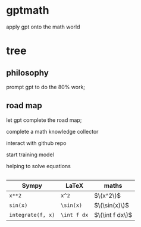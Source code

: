 # gptmath

apply gpt onto the math world

# tree

## philosophy

prompt gpt to do the 80% work;

## road map

let gpt complete the road map;

complete a math knowledge collector

interact with github repo

start training model

helping to solve equations

## 

| Sympy  | LaTeX  | maths     |
|--------|--------|------------|
| `x**2` | `x^2` | $\(x^2\)$ |
| `sin(x)` | `\sin(x)` | $\(\sin(x)\)$ |
| `integrate(f, x)` | `\int f dx` | $\(\int f dx\)$ |

